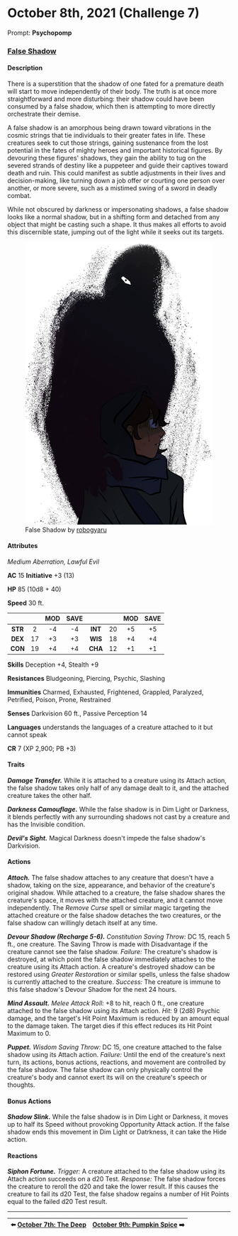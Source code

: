 # October 8th, 2021 (Challenge 7)

Prompt: **Psychopomp**

### [False Shadow](https://github.com/mpanighetti/dnd5e-monsters/blob/main/aberrations/false-shadow.md)

#### Description

There is a superstition that the shadow of one fated for a premature death will start to move independently of their body. The truth is at once more straightforward and more disturbing: their shadow could have been consumed by a false shadow, which then is attempting to more directly orchestrate their demise.

A false shadow is an amorphous being drawn toward vibrations in the cosmic strings that tie individuals to their greater fates in life. These creatures seek to cut those strings, gaining sustenance from the lost potential in the fates of mighty heroes and important historical figures. By devouring these figures' shadows, they gain the ability to tug on the severed strands of destiny like a puppeteer and guide their captives toward death and ruin. This could manifest as subtle adjustments in their lives and decision-making, like turning down a job offer or courting one person over another, or more severe, such as a mistimed swing of a sword in deadly combat.

While not obscured by darkness or impersonating shadows, a false shadow looks like a normal shadow, but in a shifting form and detached from any object that might be casting such a shape. It thus makes all efforts to avoid this discernible state, jumping out of the light while it seeks out its targets.

<figure>
  <img src="artwork/false-shadow-robogyaru.png" alt="Drawing of the false shadow, depicting a frightened figure in a cloak casting a shadow with an evil eye, which doesn’t seem to match the figure's shape or position." />
  <figcaption>False Shadow by <a href="https://twitter.com/robogyaru">robogyaru</a></figcaption>
</figure>

#### Attributes

_Medium Aberration, Lawful Evil_

**AC** 15 **Initiative** +3 (13)

**HP** 85 (10d8 + 40)

**Speed** 30 ft.

|       |   | MOD | SAVE |   |       | MOD | SAVE |
|:-----:|:-:|:---:|:----:|:-----:|:-:|:---:|:----:|
|**STR**| 2 | -4  |  -4  |**INT**|20 | +5  |  +5  |
|**DEX**|17 | +3  |  +3  |**WIS**|18 | +4  |  +4  |
|**CON**|19 | +4  |  +4  |**CHA**|12 | +1  |  +1  |

**Skills** Deception +4, Stealth +9

**Resistances** Bludgeoning, Piercing, Psychic, Slashing

**Immunities** Charmed, Exhausted, Frightened, Grappled, Paralyzed, Petrified, Poison, Prone, Restrained

**Senses** Darkvision 60 ft., Passive Perception 14

**Languages** understands the languages of a creature attached to it but cannot speak

**CR** 7 (XP 2,900; PB +3)

#### Traits

_**Damage Transfer.**_ While it is attached to a creature using its Attach action, the false shadow takes only half of any damage dealt to it, and the attached creature takes the other half.

_**Darkness Camouflage.**_ While the false shadow is in Dim Light or Darkness, it blends perfectly with any surrounding shadows not cast by a creature and has the Invisible condition.

_**Devil's Sight.**_ Magical Darkness doesn't impede the false shadow's Darkvision.

#### Actions

_**Attach.**_ The false shadow attaches to any creature that doesn't have a shadow, taking on the size, appearance, and behavior of the creature's original shadow. While attached to a creature, the false shadow shares the creature's space, it moves with the attached creature, and it cannot move independently. The _Remove Curse_ spell or similar magic targeting the attached creature or the false shadow detaches the two creatures, or the false shadow can willingly detach itself at any time.

_**Devour Shadow (Recharge 5-6).** Constitution Saving Throw:_ DC 15, reach 5 ft., one creature. The Saving Throw is made with Disadvantage if the creature cannot see the false shadow. _Failure:_ The creature's shadow is destroyed, at which point the false shadow immediately attaches to the creature using its Attach action. A creature's destroyed shadow can be restored using _Greater Restoration_ or similar spells, unless the false shadow is currently attached to the creature. _Success:_ The creature is immune to this false shadow's Devour Shadow for the next 24 hours.

_**Mind Assault.** Melee Attack Roll:_ +8 to hit, reach 0 ft., one creature attached to the false shadow using its Attach action. _Hit:_ 9 (2d8) Psychic damage, and the target's Hit Point Maximum is reduced by an amount equal to the damage taken. The target dies if this effect reduces its Hit Point Maximum to 0.

_**Puppet.** Wisdom Saving Throw:_ DC 15, one creature attached to the false shadow using its Attach action. _Failure:_ Until the end of the creature's next turn, its actions, bonus actions, reactions, and movement are controlled by the false shadow. The false shadow can only physically control the creature's body and cannot exert its will on the creature's speech or thoughts.

#### Bonus Actions

_**Shadow Slink.**_ While the false shadow is in Dim Light or Darkness, it moves up to half its Speed without provoking Opportunity Attack action. If the false shadow ends this movement in Dim Light or Datrkness, it can take the Hide action.

#### Reactions

_**Siphon Fortune.** Trigger:_ A creature attached to the false shadow using its Attach action succeeds on a d20 Test. _Response:_ The false shadow forces the creature to reroll the d20 and take the lower result. If this causes the creature to fail its d20 Test, the false shadow regains a number of Hit Points equal to the failed d20 Test result.

---

| ⬅️ [October 7th: The Deep](2021-10-07-the-deep.md) | [October 9th: Pumpkin Spice](2021-10-09-pumpkin-spice.md) ➡️ |
|:-|-:|

